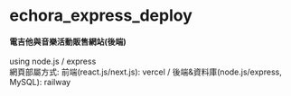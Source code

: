 # echora_express_deploy
**電吉他與音樂活動販售網站(後端)**
<br>
<br>
using node.js / express  
網頁部屬方式: 前端(react.js/next.js): vercel / 後端&資料庫(node.js/express, MySQL): railway
